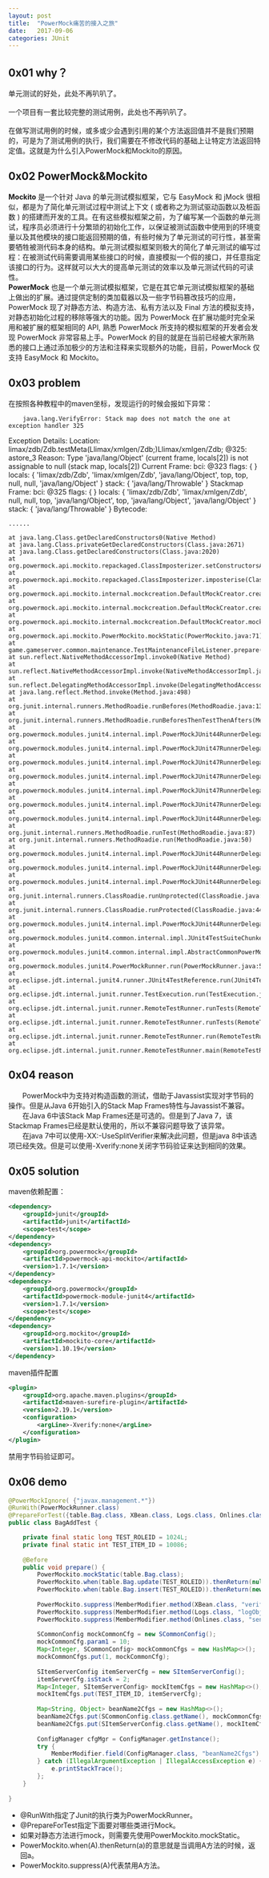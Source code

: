 ```yaml
---
layout: post
title:  "PowerMock痛苦的接入之旅"
date:   2017-09-06
categories: JUnit
---
```


## 0x01 why？
单元测试的好处，此处不再叭叭了。<br><br>
一个项目有一套比较完整的测试用例，此处也不再叭叭了。<br><br>
在做写测试用例的时候，或多或少会遇到引用的某个方法返回值并不是我们预期的，可是为了测试用例的执行，我们需要在不修改代码的基础上让特定方法返回特定值。这就是为什么引入PowerMock和Mockito的原因。

## 0x02 PowerMock&Mockito
__Mockito__ 是一个针对 Java 的单元测试模拟框架，它与 EasyMock 和 jMock 很相似，都是为了简化单元测试过程中测试上下文 ( 或者称之为测试驱动函数以及桩函数 ) 的搭建而开发的工具。在有这些模拟框架之前，为了编写某一个函数的单元测试，程序员必须进行十分繁琐的初始化工作，以保证被测试函数中使用到的环境变量以及其他模块的接口能返回预期的值，有些时候为了单元测试的可行性，甚至需要牺牲被测代码本身的结构。单元测试模拟框架则极大的简化了单元测试的编写过程：在被测试代码需要调用某些接口的时候，直接模拟一个假的接口，并任意指定该接口的行为。这样就可以大大的提高单元测试的效率以及单元测试代码的可读性。<br>
__PowerMock__ 也是一个单元测试模拟框架，它是在其它单元测试模拟框架的基础上做出的扩展。通过提供定制的类加载器以及一些字节码篡改技巧的应用，PowerMock 现了对静态方法、构造方法、私有方法以及 Final 方法的模拟支持，对静态初始化过程的移除等强大的功能。因为 PowerMock 在扩展功能时完全采用和被扩展的框架相同的 API, 熟悉 PowerMock 所支持的模拟框架的开发者会发现 PowerMock 非常容易上手。PowerMock 的目的就是在当前已经被大家所熟悉的接口上通过添加极少的方法和注释来实现额外的功能，目前，PowerMock 仅支持 EasyMock 和 Mockito。

## 0x03 problem
在按照各种教程中的maven坐标，发现运行的时候会报如下异常：

		java.lang.VerifyError: Stack map does not match the one at exception handler 325
Exception Details:
  Location:
	limax/zdb/Zdb.testMeta(Llimax/xmlgen/Zdb;)Llimax/xmlgen/Zdb; @325: astore_3
  Reason:
	Type 'java/lang/Object' (current frame, locals[2]) is not assignable to null (stack map, locals[2])
  Current Frame:
	bci: @323
	flags: { }
	locals: { 'limax/zdb/Zdb', 'limax/xmlgen/Zdb', 'java/lang/Object', top, top, null, null, 'java/lang/Object' }
	stack: { 'java/lang/Throwable' }
  Stackmap Frame:
	bci: @325
	flags: { }
	locals: { 'limax/zdb/Zdb', 'limax/xmlgen/Zdb', null, null, top, 'java/lang/Object', top, 'java/lang/Object', 'java/lang/Object' }
	stack: { 'java/lang/Throwable' }
  Bytecode:
   
	......
   
	at java.lang.Class.getDeclaredConstructors0(Native Method)
	at java.lang.Class.privateGetDeclaredConstructors(Class.java:2671)
	at java.lang.Class.getDeclaredConstructors(Class.java:2020)
	at org.powermock.api.mockito.repackaged.ClassImposterizer.setConstructorsAccessible(ClassImposterizer.java:91)
	at org.powermock.api.mockito.repackaged.ClassImposterizer.imposterise(ClassImposterizer.java:77)
	at org.powermock.api.mockito.internal.mockcreation.DefaultMockCreator.createMethodInvocationControl(DefaultMockCreator.java:121)
	at org.powermock.api.mockito.internal.mockcreation.DefaultMockCreator.createMock(DefaultMockCreator.java:69)
	at org.powermock.api.mockito.internal.mockcreation.DefaultMockCreator.mock(DefaultMockCreator.java:46)
	at org.powermock.api.mockito.PowerMockito.mockStatic(PowerMockito.java:71)
	at game.gameserver.common.maintenance.TestMaintenanceFileListener.prepare(TestMaintenanceFileListener.java:41)
	at sun.reflect.NativeMethodAccessorImpl.invoke0(Native Method)
	at sun.reflect.NativeMethodAccessorImpl.invoke(NativeMethodAccessorImpl.java:62)
	at sun.reflect.DelegatingMethodAccessorImpl.invoke(DelegatingMethodAccessorImpl.java:43)
	at java.lang.reflect.Method.invoke(Method.java:498)
	at org.junit.internal.runners.MethodRoadie.runBefores(MethodRoadie.java:133)
	at org.junit.internal.runners.MethodRoadie.runBeforesThenTestThenAfters(MethodRoadie.java:96)
	at org.powermock.modules.junit4.internal.impl.PowerMockJUnit44RunnerDelegateImpl$PowerMockJUnit44MethodRunner.executeTest(PowerMockJUnit44RunnerDelegateImpl.java:310)
	at org.powermock.modules.junit4.internal.impl.PowerMockJUnit47RunnerDelegateImpl$PowerMockJUnit47MethodRunner.executeTestInSuper(PowerMockJUnit47RunnerDelegateImpl.java:131)
	at org.powermock.modules.junit4.internal.impl.PowerMockJUnit47RunnerDelegateImpl$PowerMockJUnit47MethodRunner.access$100(PowerMockJUnit47RunnerDelegateImpl.java:59)
	at org.powermock.modules.junit4.internal.impl.PowerMockJUnit47RunnerDelegateImpl$PowerMockJUnit47MethodRunner$TestExecutorStatement.evaluate(PowerMockJUnit47RunnerDelegateImpl.java:147)
	at org.powermock.modules.junit4.internal.impl.PowerMockJUnit47RunnerDelegateImpl$PowerMockJUnit47MethodRunner.evaluateStatement(PowerMockJUnit47RunnerDelegateImpl.java:107)
	at org.powermock.modules.junit4.internal.impl.PowerMockJUnit47RunnerDelegateImpl$PowerMockJUnit47MethodRunner.executeTest(PowerMockJUnit47RunnerDelegateImpl.java:82)
	at org.powermock.modules.junit4.internal.impl.PowerMockJUnit44RunnerDelegateImpl$PowerMockJUnit44MethodRunner.runBeforesThenTestThenAfters(PowerMockJUnit44RunnerDelegateImpl.java:298)
	at org.junit.internal.runners.MethodRoadie.runTest(MethodRoadie.java:87)
	at org.junit.internal.runners.MethodRoadie.run(MethodRoadie.java:50)
	at org.powermock.modules.junit4.internal.impl.PowerMockJUnit44RunnerDelegateImpl.invokeTestMethod(PowerMockJUnit44RunnerDelegateImpl.java:218)
	at org.powermock.modules.junit4.internal.impl.PowerMockJUnit44RunnerDelegateImpl.runMethods(PowerMockJUnit44RunnerDelegateImpl.java:160)
	at org.powermock.modules.junit4.internal.impl.PowerMockJUnit44RunnerDelegateImpl$1.run(PowerMockJUnit44RunnerDelegateImpl.java:134)
	at org.junit.internal.runners.ClassRoadie.runUnprotected(ClassRoadie.java:34)
	at org.junit.internal.runners.ClassRoadie.runProtected(ClassRoadie.java:44)
	at org.powermock.modules.junit4.internal.impl.PowerMockJUnit44RunnerDelegateImpl.run(PowerMockJUnit44RunnerDelegateImpl.java:136)
	at org.powermock.modules.junit4.common.internal.impl.JUnit4TestSuiteChunkerImpl.run(JUnit4TestSuiteChunkerImpl.java:121)
	at org.powermock.modules.junit4.common.internal.impl.AbstractCommonPowerMockRunner.run(AbstractCommonPowerMockRunner.java:57)
	at org.powermock.modules.junit4.PowerMockRunner.run(PowerMockRunner.java:59)
	at org.eclipse.jdt.internal.junit4.runner.JUnit4TestReference.run(JUnit4TestReference.java:86)
	at org.eclipse.jdt.internal.junit.runner.TestExecution.run(TestExecution.java:38)
	at org.eclipse.jdt.internal.junit.runner.RemoteTestRunner.runTests(RemoteTestRunner.java:459)
	at org.eclipse.jdt.internal.junit.runner.RemoteTestRunner.runTests(RemoteTestRunner.java:678)
	at org.eclipse.jdt.internal.junit.runner.RemoteTestRunner.run(RemoteTestRunner.java:382)
	at org.eclipse.jdt.internal.junit.runner.RemoteTestRunner.main(RemoteTestRunner.java:192)
	
## 0x04 reason
　　PowerMock中为支持对构造函数的测试，借助于Javassist实现对字节码的操作。但是从Java 6开始引入的Stack Map Frames特性与Javassist不兼容。<br>
　　在Java 6中该Stack Map Frames还是可选的。但是到了Java 7，该Stackmap Frames已经是默认使用的，所以不兼容问题导致了该异常。<br>
　　在java 7中可以使用-XX:-UseSplitVerifier来解决此问题，但是java 8中该选项已经失效。但是可以使用-Xverify:none关闭字节码验证来达到相同的效果。
	
## 0x05 solution
maven依赖配置：
```xml
<dependency>
	<groupId>junit</groupId>
	<artifactId>junit</artifactId>
	<scope>test</scope>
</dependency>
<dependency>
	<groupId>org.powermock</groupId>
	<artifactId>powermock-api-mockito</artifactId>
	<version>1.7.1</version>
</dependency>
<dependency>
	<groupId>org.powermock</groupId>
	<artifactId>powermock-module-junit4</artifactId>
	<version>1.7.1</version>
	<scope>test</scope>
</dependency>
<dependency>
	<groupId>org.mockito</groupId>
	<artifactId>mockito-core</artifactId>
	<version>1.10.19</version>
</dependency>
```

maven插件配置
```xml
<plugin>
	<groupId>org.apache.maven.plugins</groupId>
	<artifactId>maven-surefire-plugin</artifactId>
	<version>2.19.1</version>
	<configuration>
		<argLine>-Xverify:none</argLine>
	</configuration>
</plugin>
```

禁用字节码验证即可。


## 0x06 demo
```java
@PowerMockIgnore( {"javax.management.*"}) 
@RunWith(PowerMockRunner.class)
@PrepareForTest({table.Bag.class, XBean.class, Logs.class, Onlines.class, ConfigManager.class})
public class BagAddTest {

	private final static long TEST_ROLEID = 1024L;
	private final static int TEST_ITEM_ID = 10086;
	
	@Before
	public void prepare() {
		PowerMockito.mockStatic(table.Bag.class);   
		PowerMockito.when(table.Bag.update(TEST_ROLEID)).thenReturn(null);
		PowerMockito.when(table.Bag.insert(TEST_ROLEID)).thenReturn(new xbean.Bag());
		
		PowerMockito.suppress(MemberModifier.method(XBean.class, "verifyStandaloneOrLockHeld"));
		PowerMockito.suppress(MemberModifier.method(Logs.class, "logObject"));
		PowerMockito.suppress(MemberModifier.method(Onlines.class, "sendWhileCommit", new Class[]{Long.class, Protocol.class}));
		
		SCommonConfig mockCommonCfg = new SCommonConfig();
		mockCommonCfg.param1 = 10;
		Map<Integer, SCommonConfig> mockCommonCfgs = new HashMap<>();
		mockCommonCfgs.put(1, mockCommonCfg);
		
		SItemServerConfig itemServerCfg = new SItemServerConfig();
		itemServerCfg.isStack = 2;
		Map<Integer, SItemServerConfig> mockItemCfgs = new HashMap<>();
		mockItemCfgs.put(TEST_ITEM_ID, itemServerCfg);
		
		Map<String, Object> beanName2Cfgs = new HashMap<>();
		beanName2Cfgs.put(SCommonConfig.class.getName(), mockCommonCfgs);
		beanName2Cfgs.put(SItemServerConfig.class.getName(), mockItemCfgs);
		
		ConfigManager cfgMgr = ConfigManager.getInstance();
		try {
			MemberModifier.field(ConfigManager.class, "beanName2Cfgs").set(cfgMgr, beanName2Cfgs);
		} catch (IllegalArgumentException | IllegalAccessException e) {
			e.printStackTrace();
		};
	}
	
}

```
* @RunWith指定了Junit的执行类为PowerMockRunner。
* @PrepareForTest指定下面要对哪些类进行Mock。
* 如果对静态方法进行mock，则需要先使用PowerMockito.mockStatic。
* PowerMockito.when(A).thenReturn(a)的意思就是当调用A方法的时候，返回a。
* PowerMockito.suppress(A)代表禁用A方法。